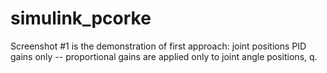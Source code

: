 # simulink_pcorke

Screenshot #1 is the demonstration of first approach:
joint positions PID gains only -- proportional gains are applied only to joint angle positions, q.

